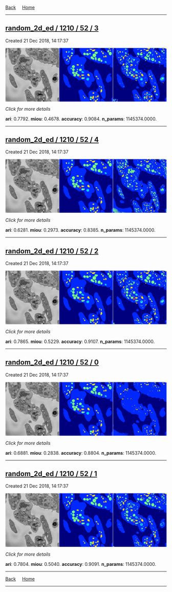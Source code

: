 
[Back](..)&nbsp;&nbsp;&nbsp;&nbsp;&nbsp;[Home](https://leapmanlab.github.io/snapshots)

---

<div class="summary"><a href="3"><h2>random_2d_ed / 1210 / 52 / 3</h2></a><p>Created 21 Dec 2018, 14:17:37
</p><a href="3"><img src="3/media/summary.png" align="center"></a><p>
<i>Click for more details</i>
</p></div>

**ari**: 0.7792. **miou**: 0.4678. **accuracy**: 0.9084. **n_params**: 1145374.0000. 

---

<div class="summary"><a href="4"><h2>random_2d_ed / 1210 / 52 / 4</h2></a><p>Created 21 Dec 2018, 14:17:37
</p><a href="4"><img src="4/media/summary.png" align="center"></a><p>
<i>Click for more details</i>
</p></div>

**ari**: 0.6281. **miou**: 0.2973. **accuracy**: 0.8385. **n_params**: 1145374.0000. 

---

<div class="summary"><a href="2"><h2>random_2d_ed / 1210 / 52 / 2</h2></a><p>Created 21 Dec 2018, 14:17:37
</p><a href="2"><img src="2/media/summary.png" align="center"></a><p>
<i>Click for more details</i>
</p></div>

**ari**: 0.7865. **miou**: 0.5229. **accuracy**: 0.9107. **n_params**: 1145374.0000. 

---

<div class="summary"><a href="0"><h2>random_2d_ed / 1210 / 52 / 0</h2></a><p>Created 21 Dec 2018, 14:17:37
</p><a href="0"><img src="0/media/summary.png" align="center"></a><p>
<i>Click for more details</i>
</p></div>

**ari**: 0.6881. **miou**: 0.2838. **accuracy**: 0.8804. **n_params**: 1145374.0000. 

---

<div class="summary"><a href="1"><h2>random_2d_ed / 1210 / 52 / 1</h2></a><p>Created 21 Dec 2018, 14:17:37
</p><a href="1"><img src="1/media/summary.png" align="center"></a><p>
<i>Click for more details</i>
</p></div>

**ari**: 0.7804. **miou**: 0.5040. **accuracy**: 0.9091. **n_params**: 1145374.0000. 

---

[Back](..)&nbsp;&nbsp;&nbsp;&nbsp;&nbsp;[Home](https://leapmanlab.github.io/snapshots)

---